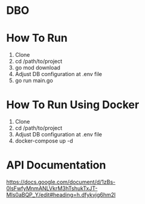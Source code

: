 # DBO

# How To Run
1. Clone
2. cd /path/to/project
3. go mod download
4. Adjust DB configuration at .env file
5. go run main.go

# How To Run Using Docker
1. Clone
2. cd /path/to/project
3. Adjust DB configuration at .env file
4. docker-compose up -d

# API Documentation
https://docs.google.com/document/d/1zBs-0lsFwfyMnmANLVkrM3hTshukTxJT-MIs0aBQP_Y/edit#heading=h.dfykvjg6hm2l

